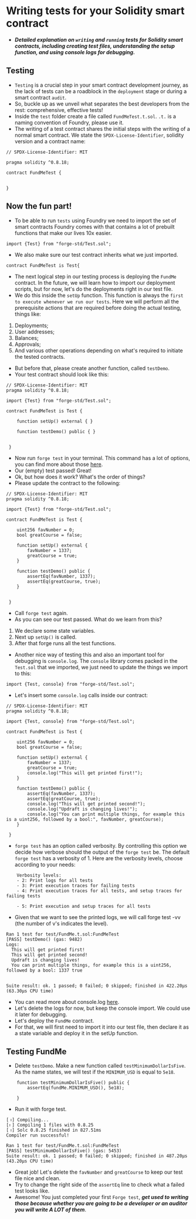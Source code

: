 # Writing tests for your Solidity smart contract
- ***Detailed explanation on `writing` and `running` tests for Solidity smart contracts, including creating test files, understanding the setup function, and using console logs for debugging.***

## Testing
- `Testing` is a crucial step in your smart contract development journey, as the lack of tests can be a roadblock in the `deployment` stage or during a smart contract `audit`.
- So, buckle up as we unveil what separates the best developers from the rest: comprehensive, effective tests!
- Inside the `test` folder create a file called `FundMeTest.t.sol`. `.t.` is a naming convention of Foundry, please use it.
- The writing of a test contract shares the initial steps with the writing of a normal smart contract. We state the `SPDX-License-Identifier`, solidity version and a contract name:

```
// SPDX-License-Identifier: MIT

pragma solidity ^0.8.18;

contract FundMeTest {


}
```

## Now the fun part!
- To be able to run `tests` using Foundry we need to import the set of smart contracts Foundry comes with that contains a lot of prebuilt functions that make our lives 10x easier.

```
import {Test} from "forge-std/Test.sol";
```

- We also make sure our test contract inherits what we just imported.

```
contract FundMeTest is Test{
```

- The next logical step in our testing process is deploying the `FundMe` contract. In the future, we will learn how to import our deployment scripts, but for now, let's do the deployments right in our test file.
- We do this inside the `setUp` function. This function is always the `first to execute whenever we run our tests`. Here we will perform all the prerequisite actions that are required before doing the actual testing, things like:
1. Deployments;
2. User addresses;
3. Balances;
4. Approvals;
5. And various other operations depending on what's required to initiate the tested contracts.

- But before that, please create another function, called `testDemo`.
- Your test contract should look like this:

```
// SPDX-License-Identifier: MIT
pragma solidity ^0.8.18;

import {Test} from "forge-std/Test.sol";

contract FundMeTest is Test {

    function setUp() external { }

    function testDemo() public { }


 }
 ```

 - Now run `forge test` in your terminal. This command has a lot of options, you can find more about those [here](https://book.getfoundry.sh/reference/cli/forge/test?highlight=forge%20test#forge-test).
- Our (empty) test passed! Great!
- Ok, but how does it work? What's the order of things?
- Please update the contract to the following:

```
// SPDX-License-Identifier: MIT
pragma solidity ^0.8.18;

import {Test} from "forge-std/Test.sol";

contract FundMeTest is Test {

    uint256 favNumber = 0;
    bool greatCourse = false;

    function setUp() external { 
        favNumber = 1337;
        greatCourse = true;
    }

    function testDemo() public { 
        assertEq(favNumber, 1337);
        assertEq(greatCourse, true);
    }


 }
 ```

 - Call `forge test` again.
- As you can see our test passed. What do we learn from this?

1. We declare some state variables.
2. Next up `setUp()` is called.
3. After that forge runs all the test functions.

- Another nice way of testing this and also an important tool for debugging is `console.log`. The `console` library comes packed in the `Test.sol` that we imported, we just need to update the things we import to this:

```
import {Test, console} from "forge-std/Test.sol";
```

- Let's insert some `console.log` calls inside our contract:

```
// SPDX-License-Identifier: MIT
pragma solidity ^0.8.18;

import {Test, console} from "forge-std/Test.sol";

contract FundMeTest is Test {

    uint256 favNumber = 0;
    bool greatCourse = false;

    function setUp() external { 
        favNumber = 1337;
        greatCourse = true;
        console.log("This will get printed first!");
    }

    function testDemo() public { 
        assertEq(favNumber, 1337);
        assertEq(greatCourse, true);
        console.log("This will get printed second!");
        console.log("Updraft is changing lives!");
        console.log("You can print multiple things, for example this is a uint256, followed by a bool:", favNumber, greatCourse);
    }

 }
 ```

 - `forge test` has an option called verbosity. By controlling this option we decide how verbose should the output of the `forge test` be. The default `forge test` has a verbosity of 1. Here are the verbosity levels, choose according to your needs:

```
    Verbosity levels:
    - 2: Print logs for all tests
    - 3: Print execution traces for failing tests
    - 4: Print execution traces for all tests, and setup traces for failing tests

    - 5: Print execution and setup traces for all tests
```

- Given that we want to see the printed logs, we will call forge test -vv (the number of v's indicates the level).

```
Ran 1 test for test/FundMe.t.sol:FundMeTest
[PASS] testDemo() (gas: 9482)
Logs:
  This will get printed first!
  This will get printed second!
  Updraft is changing lives!
  You can print multiple things, for example this is a uint256, followed by a bool: 1337 true


Suite result: ok. 1 passed; 0 failed; 0 skipped; finished in 422.20µs (63.30µs CPU time)
```

- You can read more about console.log [here](https://book.getfoundry.sh/reference/forge-std/console-log?highlight=console.#console-logging).
- Let's delete the logs for now, but keep the console import. We could use it later for debugging.
- Let's deploy the `FundMe` contract.
- For that, we will first need to import it into our test file, then declare it as a state variable and deploy it in the setUp function.

## Testing FundMe
- Delete `testDemo`. Make a new function called `testMinimumDollarIsFive`. As the name states, we will test if the `MINIMUM_USD` is equal to `5e18`.

```
    function testMinimumDollarIsFive() public {
        assertEq(fundMe.MINIMUM_USD(), 5e18);

    }
```

- Run it with forge test.

```
[⠰] Compiling...
[⠆] Compiling 1 files with 0.8.25
[⠰] Solc 0.8.25 finished in 827.51ms
Compiler run successful!

Ran 1 test for test/FundMe.t.sol:FundMeTest
[PASS] testMinimumDollarIsFive() (gas: 5453)
Suite result: ok. 1 passed; 0 failed; 0 skipped; finished in 487.20µs (43.20µs CPU time)
```

- Great job! Let's delete the `favNumber` and `greatCourse` to keep our test file nice and clean.
- Try to change the right side of the `assertEq` line to check what a failed test looks like.
- Awesome! You just completed your first `Forge test`, ***get used to writing those because whether you are going to be a developer or an auditor you will write A LOT of them***.
